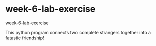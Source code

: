 # week-6-lab-exercise
week-6-lab-exercise

This python program connects two complete strangers together into a fatastic friendship!
